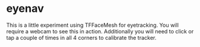 # eyenav
This is a little experiment using TFFaceMesh for eyetracking. You will require a webcam to see this in action. Additionally you will need to click or tap a couple of times in all 4 corners to calibrate the tracker. 
